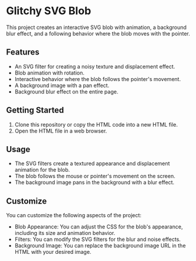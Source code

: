 # Glitchy SVG Blob

This project creates an interactive SVG blob with animation, a background blur effect, and a following behavior where the blob moves with the pointer.

## Features

- An SVG filter for creating a noisy texture and displacement effect.
- Blob animation with rotation.
- Interactive behavior where the blob follows the pointer's movement.
- A background image with a pan effect.
- Background blur effect on the entire page.

## Getting Started

1. Clone this repository or copy the HTML code into a new HTML file.
2. Open the HTML file in a web browser.

## Usage

- The SVG filters create a textured appearance and displacement animation for the blob.
- The blob follows the mouse or pointer's movement on the screen.
- The background image pans in the background with a blur effect.

## Customize

You can customize the following aspects of the project:

- Blob Appearance: You can adjust the CSS for the blob's appearance, including its size and animation behavior.
- Filters: You can modify the SVG filters for the blur and noise effects.
- Background Image: You can replace the background image URL in the HTML with your desired image.

